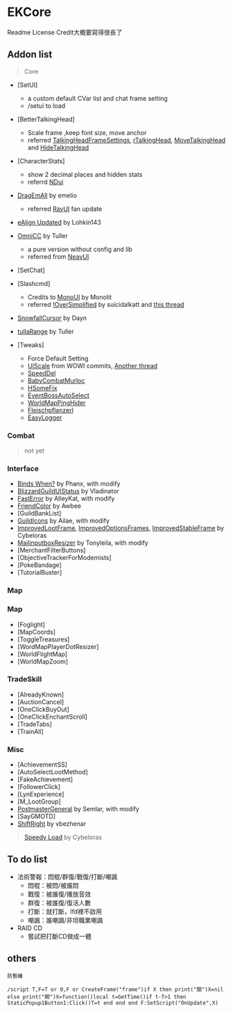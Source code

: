 # EKCore

Readme License Credit大概要寫得很長了

## Addon list

> Core
* [SetUI]
    * a custom default CVar list and chat frame setting
    * /setui to load
* [BetterTalkingHead]  
  * Scale frame ,keep font size, move anchor  
  * referred [TalkingHeadFrameSettings](https://mods.curse.com/addons/wow/talkingheadframe_settings), [rTalkingHead](https://github.com/zorker/rothui/blob/master/wow7.0/rTalkingHead), [MoveTalkingHead](https://mods.curse.com/addons/wow/movetalkinghead) and [HideTalkingHead](https://mods.curse.com/addons/wow/hidetalkinghead)  
* [CharacterStats]  
  * show 2 decimal places and hidden stats  
  * referrd [NDui](https://github.com/siweia/NDui)  
* [DragEmAll](https://mods.curse.com/addons/wow/drag-em-all) by emelio  
  * referred [RayUI](https://github.com/fgprodigal/RayUI) fan update  
* [eAlign Updated](https://mods.curse.com/addons/wow/ealign-updated) by Lohkin143  
* [OmniCC](https://github.com/tullamods/OmniCC) by Tuller
  * a pure version without config and lib
  * referred from [NeavUI](https://github.com/renstrom/NeavUI)  
* [SetChat]

* [Slashcmd]
  * Credits to [MonoUI](https://www.wowinterface.com/downloads/info18071-MonoUI.html) by Monolit  
  * referred [!OverSimplified](https://www.wowinterface.com/downloads/info17401) by suicidalkatt and [this thread](https://www.wowinterface.com/forums/showthread.php?t=52673)  
* [SnowfallCursor](https://www.wowinterface.com/downloads/info15693-SnowfallCursor.html) by Dayn  
* [tullaRange](https://mods.curse.com/addons/wow/tullarange#t1:description) by Tuller  
* [Tweaks]  
  * Force Default Setting  
  * [UIScale](https://www.wowinterface.com/forums/showthread.php?t=31813) from WOWI commits, [Another thread](https://www.wowinterface.com/forums/showthread.php?t=54089)  
  * [SpeedDel](https://mods.curse.com/addons/wow/speeddel)  
  * [BabyCombatMurloc](https://www.wowinterface.com/downloads/info21135-BabyCombatMurloc.html)
  * [HSomeFix](http://bbs.ngacn.cc/read.php?tid=10057098)
  * [EventBossAutoSelect](https://www.wowinterface.com/downloads/info20440-EventBossAutoSelect.html)
  * [WorldMapPingHider](https://mods.curse.com/addons/wow/world-map-ping-hider)
  * [Fleischpflanzerl](https://github.com/Stanzilla/Fleischpflanzerl/blob/master/Modules/Slashhandler.lua)
  * [EasyLogger](https://mods.curse.com/addons/wow/easylogger)
### Combat
> not yet
### Interface
* [Binds When?](https://mods.curse.com/addons/wow/bindswhen) by Phanx, with modify  
* [BlizzardGuildUIStatus](https://www.wowinterface.com/downloads/fileinfo.php?id=18514) by Vladinator  
* [FastError](https://www.wowinterface.com/downloads/info16645) by AlleyKat, with modify  
* [FriendColor](https://www.wowinterface.com/downloads/info8679) by Awbee  
* [GuildBankList]  
* [GuildIcons](https://www.wowinterface.com/downloads/info20028) by Ailae, with modify  
* [ImprovedLootFrame](https://mods.curse.com/addons/wow/improved-loot-frame), [ImprovedOptionsFrames](https://mods.curse.com/addons/wow/improved-options-frames), [ImprovedStableFrame](https://mods.curse.com/addons/wow/improved-stable-frame) by Cybeloras  
* [MailinputboxResizer](https://www.wowinterface.com/downloads/info22663) by Tonyleila, with modify  
* [MerchantFilterButtons]  
* [ObjectiveTrackerForModemists]  
* [PokeBandage]  
* [TutorialBuster]  
### Map
### Map
* [Foglight]  
* [MapCoords]  
* [ToggleTreasures]  
* [WordMapPlayerDotResizer]  
* [WorldFlightMap]  
* [WorldMapZoom]  
### TradeSkill
* [AlreadyKnown]  
* [AuctionCancel]  
* [OneClickBuyOut]  
* [OneClickEnchantScroll]  
* [TradeTabs]  
* [TrainAll]  
### Misc
* [AchievementSS]  
* [AutoSelectLootMethod]  
* [FakeAchievement]  
* [FollowerClick]  
* [LynExperience]  
* [M_LootGroup]  
* [PostmasterGeneral](https://mods.curse.com/addons/wow/postmastergeneral) by Semlar, with modify  
* [SayGMOTD]  
* [ShiftRight](https://mods.curse.com/addons/wow/shift-right) by vbezhenar   

> [Speedy Load](https://mods.curse.com/addons/wow/speedy-load) by Cybeloras

## To do list

* 法術警報：悶棍/群復/戰復/打斷/嘲諷
  * 悶棍：被悶/被誰悶
  * 戰復：被誰復/播放音效
  * 群復：被誰復/復活人數
  * 打斷：就打斷，lfd裡不啟用
  * 嘲諷：誰嘲諷/非坦職業嘲諷
* RAID CD
  * 嘗試把打斷CD做成一體
## others
````
防暫離

/script T,F=T or 0,F or CreateFrame("frame")if X then print("關")X=nil else print("開")X=function()local t=GetTime()if t-T>1 then StaticPopup1Button1:Click()T=t end end end F:SetScript("OnUpdate",X)
````
